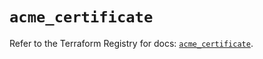 # `acme_certificate`

Refer to the Terraform Registry for docs: [`acme_certificate`](https://registry.terraform.io/providers/vancluever/acme/2.23.1/docs/resources/certificate).
